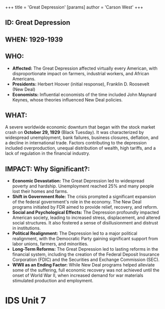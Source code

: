 +++
 title = 'Great Depression'
[params]
	author = 'Carson West'
+++
## ID: Great Depression

## WHEN: 1929-1939

## WHO: 
*   **Affected:** The Great Depression affected virtually every American, with disproportionate impact on farmers, industrial workers, and African Americans.
*   **Presidents:** Herbert Hoover (initial response), Franklin D. Roosevelt (New Deal)
*   **Economists:** Influential economists of the time included John Maynard Keynes, whose theories influenced New Deal policies.

## WHAT: 

A severe worldwide economic downturn that began with the stock market crash on **October 29, 1929** (Black Tuesday). It was characterized by widespread unemployment, bank failures, business closures, deflation, and a decline in international trade. Factors contributing to the depression included overproduction, unequal distribution of wealth, high tariffs, and a lack of regulation in the financial industry.

## IMPACT: Why Significant?: 

*   **Economic Devastation:** The Great Depression led to widespread poverty and hardship. Unemployment reached 25% and many people lost their homes and farms.
*   **Shift in Government Role:** The crisis prompted a significant expansion of the federal government's role in the economy. The New Deal programs initiated by FDR aimed to provide relief, recovery, and reform.
*   **Social and Psychological Effects:**  The Depression profoundly impacted American society, leading to increased stress, displacement, and altered social structures. It also fostered a sense of disillusionment and distrust in institutions.
*   **Political Realignment:** The Depression led to a major political realignment, with the Democratic Party gaining significant support from labor unions, farmers, and minorities.
*   **Long-Term Reforms:** The Great Depression led to lasting reforms in the financial system, including the creation of the Federal Deposit Insurance Corporation (FDIC) and the Securities and Exchange Commission (SEC).
*   **WWII as an Ending Factor:** While New Deal programs helped alleviate some of the suffering, full economic recovery was not achieved until the onset of World War II, when increased demand for war materials stimulated production and employment.

# IDS Unit 7